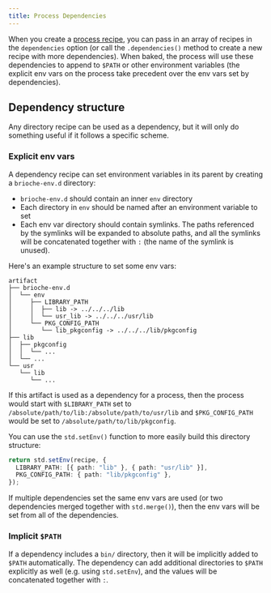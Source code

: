 ```yaml
---
title: Process Dependencies
---
```


When you create a [process recipe](/docs/core-concepts/recipes#stdprocess), you can pass in an array of recipes in the `dependencies` option (or call the `.dependencies()` method to create a new recipe with more dependencies). When baked, the process will use these dependencies to append to `$PATH` or other environment variables (the explicit env vars on the process take precedent over the env vars set by dependencies).

## Dependency structure

Any directory recipe can be used as a dependency, but it will only do something useful if it follows a specific scheme.

### Explicit env vars

A dependency recipe can set environment variables in its parent by creating a `brioche-env.d` directory:

- `brioche-env.d` should contain an inner `env` directory
- Each directory in `env` should be named after an environment variable to set
- Each env var directory should contain symlinks. The paths referenced by the symlinks will be expanded to absolute paths, and all the symlinks will be concatenated together with `:` (the name of the symlink is unused).

Here's an example structure to set some env vars:

```
artifact
├── brioche-env.d
│  └── env
│     ├── LIBRARY_PATH
│     │  ├── lib -> ../../../lib
│     │  └── usr_lib -> ../../../usr/lib
│     └── PKG_CONFIG_PATH
│        └── lib_pkgconfig -> ../../../lib/pkgconfig
├── lib
│  ├── pkgconfig
│  │  └── ...
│  └── ...
└── usr
   └── lib
      └── ...
```

If this artifact is used as a dependency for a process, then the process would start with `$LIBRARY_PATH` set to `/absolute/path/to/lib:/absolute/path/to/usr/lib` and `$PKG_CONFIG_PATH` would be set to `/absolute/path/to/lib/pkgconfig`.

You can use the `std.setEnv()` function to more easily build this directory structure:

```ts
return std.setEnv(recipe, {
  LIBRARY_PATH: [{ path: "lib" }, { path: "usr/lib" }],
  PKG_CONFIG_PATH: { path: "lib/pkgconfig" },
});
```

If multiple dependencies set the same env vars are used (or two dependencies merged together with `std.merge()`), then the env vars will be set from all of the dependencies.

### Implicit `$PATH`

If a dependency includes a `bin/` directory, then it will be implicitly added to `$PATH` automatically. The dependency can add additional directories to `$PATH` explicitly as well (e.g. using `std.setEnv`), and the values will be concatenated together with `:`.
